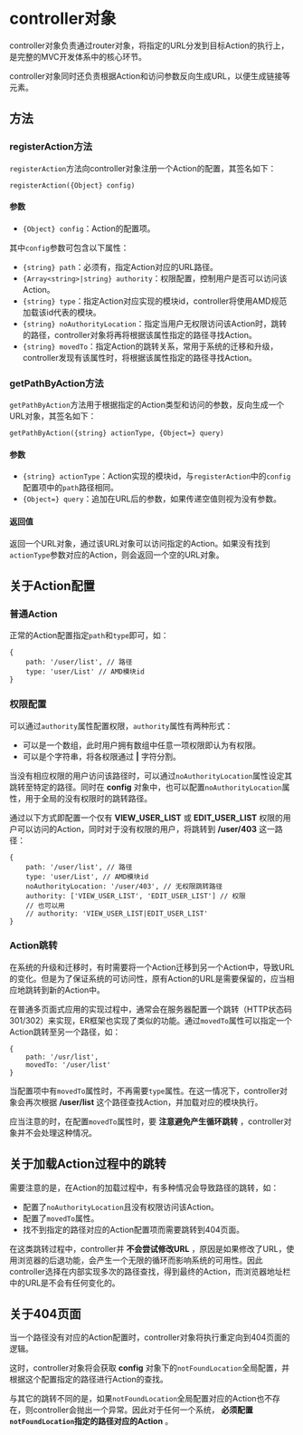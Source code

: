 # controller对象

controller对象负责通过router对象，将指定的URL分发到目标Action的执行上，是完整的MVC开发体系中的核心环节。

controller对象同时还负责根据Action和访问参数反向生成URL，以便生成链接等元素。

## 方法

### registerAction方法

`registerAction`方法向controller对象注册一个Action的配置，其签名如下：

    registerAction({Object} config)

#### 参数

- `{Object} config`：Action的配置项。

其中`config`参数可包含以下属性：

- `{string} path`：必须有，指定Action对应的URL路径。
- `{Array<string>|string} authority`：权限配置，控制用户是否可以访问该Action。
- `{string} type`：指定Action对应实现的模块id，controller将使用AMD规范加载该id代表的模块。
- `{string} noAuthorityLocation`：指定当用户无权限访问该Action时，跳转的路径，controller对象将再将根据该属性指定的路径寻找Action。
- `{string} movedTo`：指定Action的跳转关系，常用于系统的迁移和升级，controller发现有该属性时，将根据该属性指定的路径寻找Action。

### getPathByAction方法

`getPathByAction`方法用于根据指定的Action类型和访问的参数，反向生成一个URL对象，其签名如下：

    getPathByAction({string} actionType, {Object=} query)

#### 参数

- `{string} actionType`：Action实现的模块id，与`registerAction`中的`config`配置项中的`path`路径相同。
- `{Object=} query`：追加在URL后的参数，如果传递空值则视为没有参数。

#### 返回值

返回一个URL对象，通过该URL对象可以访问指定的Action。如果没有找到`actionType`参数对应的Action，则会返回一个空的URL对象。

## 关于Action配置

### 普通Action

正常的Action配置指定`path`和`type`即可，如：

    {
        path: '/user/list', // 路径
        type: 'user/List' // AMD模块id
    }

### 权限配置

可以通过`authority`属性配置权限，`authority`属性有两种形式：

- 可以是一个数组，此时用户拥有数组中任意一项权限即认为有权限。
- 可以是个字符串，将各权限通过 **|** 字符分割。

当没有相应权限的用户访问该路径时，可以通过`noAuthorityLocation`属性设定其跳转至特定的路径。同时在 **config** 对象中，也可以配置`noAuthorityLocation`属性，用于全局的没有权限时的跳转路径。

通过以下方式即配置一个仅有 **VIEW_USER_LIST** 或 **EDIT_USER_LIST** 权限的用户可以访问的Action，同时对于没有权限的用户，将跳转到 **/user/403** 这一路径：

    {
        path: '/user/list', // 路径
        type: 'user/List', // AMD模块id
        noAuthorityLocation: '/user/403', // 无权限跳转路径
        authority: ['VIEW_USER_LIST', 'EDIT_USER_LIST'] // 权限
        // 也可以用
        // authority: 'VIEW_USER_LIST|EDIT_USER_LIST'
    }

### Action跳转

在系统的升级和迁移时，有时需要将一个Action迁移到另一个Action中，导致URL的变化。但是为了保证系统的可访问性，原有Action的URL是需要保留的，应当相应地跳转到新的Action中。

在普通多页面式应用的实现过程中，通常会在服务器配置一个跳转（HTTP状态码301/302）来实现，ER框架也实现了类似的功能。通过`movedTo`属性可以指定一个Action跳转至另一个路径，如：

    {
        path: '/usr/list',
        movedTo: '/user/list'
    }

当配置项中有`movedTo`属性时，不再需要`type`属性。在这一情况下，controller对象会再次根据 **/user/list** 这个路径查找Action，并加载对应的模块执行。

应当注意的时，在配置`movedTo`属性时，要 **注意避免产生循环跳转** ，controller对象并不会处理这种情况。

## 关于加载Action过程中的跳转

需要注意的是，在Action的加载过程中，有多种情况会导致路径的跳转，如：

- 配置了`noAuthorityLocation`且没有权限访问该Action。
- 配置了`movedTo`属性。
- 找不到指定的路径对应的Action配置项而需要跳转到404页面。

在这类跳转过程中，controller并 **不会尝试修改URL** ，原因是如果修改了URL，使用浏览器的后退功能，会产生一个无限的循环而影响系统的可用性。因此controller选择在内部实现多次的路径查找，得到最终的Action，而浏览器地址栏中的URL是不会有任何变化的。

## 关于404页面

当一个路径没有对应的Action配置时，controller对象将执行重定向到404页面的逻辑。

这时，controller对象将会获取 **config** 对象下的`notFoundLocation`全局配置，并根据这个配置指定的路径进行Action的查找。

与其它的跳转不同的是，如果`notFoundLocation`全局配置对应的Action也不存在，则controller会抛出一个异常。因此对于任何一个系统， **必须配置`notFoundLocation`指定的路径对应的Action** 。